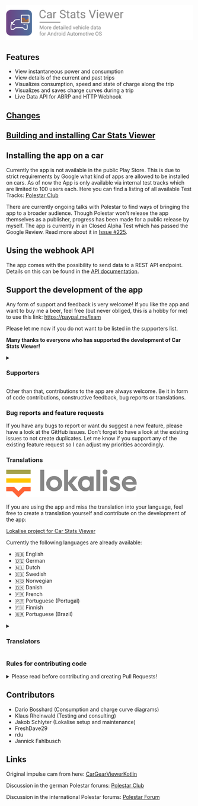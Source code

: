 ![Banner](/docs/banner.png)

## Features

- View instantaneous power and consumption
- View details of the current and past trips
- Visualizes consumption, speed and state of charge along the trip
- Visualizes and saves charge curves during a trip
- Live Data API for ABRP and HTTP Webhook

## [Changes](/CHANGES.md)

## [Building and installing Car Stats Viewer](/docs/BUILD.md)


## Installing the app on a car

Currently the app is not available in the public Play Store. This is due to strict requirements by Google what kind of apps are allowed to be installed on cars. As of now the App is only available via internal test tracks which are limited to 100 users each. Here you can find a listing of all available Test Tracks: [Polestar Club](https://polestar.fans/t/carstatsviewer-informationen/15027)

There are currently ongoing talks with Polestar to find ways of bringing the app to a broader audience. Though Polestar won't release the app themselves as a publisher, progress has been made for a public release by myself. The app is currently in an Closed Alpha Test which has passed the Google Review. Read more about it in [Issue #225](https://github.com/mbuehler/CarStatsViewer/issues/225).

## Using the webhook API

The app comes with the possibility to send data to a REST API endpoint. Details on this can be found in the [API documentation](/docs/APIDOC.md).

## Support the development of the app

Any form of support and feedback is very welcome! If you like the app and want to buy me a beer, feel free (but never obliged, this is a hobby for me) to use this link: https://paypal.me/Ixam

Please let me now if you do not want to be listed in the supporters list.

**Many thanks to everyone who has supported the development of Car Stats Viewer!**

<details>
<summary><h3>Supporters</h3></summary>

* Robin Hellström
* Benjamin Stegmann
* Horst Zimmermann
* Michael Roehn
* Man8ck
* Björn Befuß
* Peter Füllhase
* Lukas Bruckenberger
* Stefan Süssenguth
* Jürgen Bereuter
* Markus Enseroth
* Jacob Frostholm
* Christoffer Gennerud
* Samuel Lodyga
* Konstantinos Theiakos
* Oliver Charlton
* Dennis Berggren
* Erik Jan Rouwenhorst
* Ahti Hinnov
* Jonas Friedemann Heuer
* David Baumann

</details>

Other than that, contributions to the app are always welcome. Be it in form of code contributions, constructive feedback, bug reports or translations.


### Bug reports and feature requests

If you have any bugs to report or want du suggest a new feature, please have a look at the GitHub issues. Don't forget to have a look at the existing issues to not create duplicates. Let me know if you support any of the existing feature request so I can adjust my priorities accordingly.


### Translations

![Lokalise](/docs/lokalise.png)

If you are using the app and miss the translation into your language, feel free to create a translation yourself and contribute on the development of the app:

[Lokalise project for Car Stats Viewer](https://app.lokalise.com/public/7279689963f1e922c08f26.64130521/)

Currently the following languages are already available:

* :gb: English
* :de: German
* :netherlands: Dutch
* :sweden: Swedish
* :norway: Norwegian
* :denmark: Danish
* :fr: French
* :portugal: Portuguese (Portugal)
* :finland: Finnish
* :brazil: Portuguese (Brazil)

<details>
<summary><h3>Translators</h3></summary>

* Emacee
* Morten Kjærgaard
* Ian Mascarenhas
* Jakob Schlyter
* Oddvar Rasmussen
* DoubleYou
* 078emil
* Dominik Brüning
* Juha Mönkkönen
* Ossi Lahtinen
* J-P
* Laurent Vitalis
* Jere Kataja
* Pedro Leite
* Michele Campeotto
* Teribot
* GD
* Joachim Appinger
* Robin Hellström
* Silver Beard
* Eric van Engelen
* Ivan F. Martinez
* Luiz Pacifico Centa
* Ricardo Blauth
* Marcelo Fornereto
* Rafael Miranda
* Patrick Pimentel
* GuidoMa
* Mário Franco

</details>


### Rules for contributing code
<details>

<summary>Please read before contributing and creating Pull Requests!</summary>


* If you want to contribute code you are very welcome to. When creating a Pull Request, make sure to use [active_development](https://github.com/mbuehler/CarStatsViewer/tree/active_development). With the exception of hotfixes I will not merge any PRs into master since that branch is used by other forks to build the app bundle for the Play Store.
* Also describe what you want to archive with your code contribution. Uncommented PRs with no context on what they do are hard to understand and review. To make it easier for me to review and test your contribution make sure to [allow edits from maintainers](https://docs.github.com/en/pull-requests/collaborating-with-pull-requests/working-with-forks/allowing-changes-to-a-pull-request-branch-created-from-a-fork).

Please also be aware that I will not just include everything. It has to fit into my goals I want to archive with this app. I may just say "I don't feel it" (yes, I know, this joke is getting old 😅). It would be best to open an issue beforehand, describing what you want to see in the app and offer your help before starting to code. This way it is possible to exchange ideas before spending hours in coding.

</details>


## Contributors

* Dario Bosshard (Consumption and charge curve diagrams)
* Klaus Rheinwald (Testing and consulting)
* Jakob Schlyter (Lokalise setup and maintenance)
* FreshDave29
* rdu
* Jannick Fahlbusch


## Links

Original impulse cam from here: [CarGearViewerKotlin](https://github.com/android/car-samples/tree/main/car-lib/CarGearViewerKotlin)

Discussion in the german Polestar forums: [Polestar Club](https://polestar.fans/t/car-stats-viewer-0-22-x/14653)

Discussion in the international Polestar forums: [Polestar Forum](https://www.polestar-forum.com/threads/car-stats-viewer-a-better-range-assistant.10261/)
